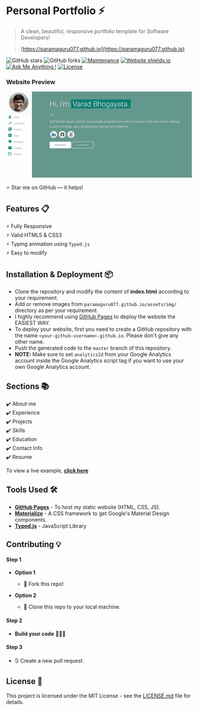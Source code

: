 # Personal Portfolio ⚡️ 
> A clean, beautiful, responsive portfolio template for Software Developers!

> [https://paramaguru077.github.io](https://paramaguru077.github.io)

![GitHub stars](https://img.shields.io/github/stars/paramaguru077/paramaguru077.github.io) 
![GitHub forks](https://img.shields.io/github/forks/paramaguru077/paramaguru077.github.io)
[![Maintenance](https://img.shields.io/badge/maintained-yes-green.svg)](https://github.com/paramaguru077/paramaguru077.github.io/commits/master)
[![Website shields.io](https://img.shields.io/badge/website-up-yellow)](https://paramaguru077.github.io/)
[![Ask Me Anything !](https://img.shields.io/badge/ask%20me-linkedin-1abc9c.svg)](https://www.linkedin.com/in/paramaguru/)
[![License](http://img.shields.io/:license-mit-blue.svg?style=flat-square)](http://badges.mit-license.org)

### Website Preview
<p align="center"> 
  <kbd>
    <a href="https://paramaguru077.github.io" target="_blank"><img src="examples/preview.gif">
  </a>
  </kbd>
</p>

:star: Star me on GitHub — it helps!

## Features 📋
⚡️ Fully Responsive\
⚡️ Valid HTML5 & CSS3\
⚡️ Typing animation using `Typed.js`\
⚡️ Easy to modify

## Installation & Deployment 📦
- Clone the repository and modify the content of <b>index.html</b> according to your requirement.
- Add or remove images from `paramaguru077.github.io/assets/img/` directory as per your requirement.
- I highly recommend using [GitHub Pages](https://create-react-app.dev/docs/deployment/#github-pages) to deploy the website the EASIEST WAY.
- To deploy your website, first you need to create a GitHub repository with the name `<your-github-username>.github.io`. Please don't give any other name.
- Push the generated code to the `master` branch of this repository.
- <b>NOTE:</b> Make sure to set `analyticsId` from your Google Analytics account inside the Google Analytics script tag if you want to use your own Google Analytics account.

## Sections 📚
✔️ About me\
✔️ Experience\
✔️ Projects \
✔️ Skills \
✔️ Education\
✔️ Contact Info\
✔️ Resume

To view a live example, **[click here](https://paramaguru077.github.io/)**

## Tools Used 🛠️
* [<b>GitHub Pages</b>](https://create-react-app.dev/docs/deployment/#github-pages) - To host my static website (HTML, CSS, JS).
* [<b>Materialize</b>](https://materializecss.com/) - A CSS framework to get Google's Material Design components.
* [<b>Typed.js</b>](https://mattboldt.com/demos/typed-js/) - JavaScript Library

## Contributing 💡
#### Step 1

- **Option 1**
    - 🍴 Fork this repo!

- **Option 2**
    - 👯 Clone this repo to your local machine.


#### Step 2

- **Build your code** 🔨🔨🔨

#### Step 3

- 🔃 Create a new pull request.

## License 📄
This project is licensed under the MIT License - see the [LICENSE.md](./LICENSE) file for details.
